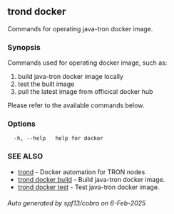 ## trond docker

Commands for operating java-tron docker image.

### Synopsis

Commands used for operating docker image, such as:

  1. build java-tron docker image locally
  2. test the built image
  3. pull the latest image from officical docker hub

Please refer to the available commands below.

### Options

```
  -h, --help   help for docker
```

### SEE ALSO

* [trond](trond.md)	 - Docker automation for TRON nodes
* [trond docker build](trond_docker_build.md)	 - Build java-tron docker image.
* [trond docker test](trond_docker_test.md)	 - Test java-tron docker image.

###### Auto generated by spf13/cobra on 6-Feb-2025
